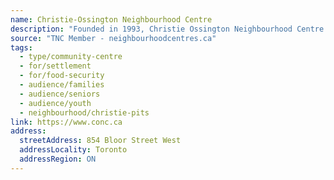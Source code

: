 ```yaml
---
name: Christie-Ossington Neighbourhood Centre
description: "Founded in 1993, Christie Ossington Neighbourhood Centre (CONC) is a multi-service agency in West Downtown Toronto providing essential and innovative services for vulnerable community members. We provide free programs, services and supports for children, youth, adults and seniors living in poverty, including community members who are newcomers, sole-support parents, challenged by mental and physical health issues, lacking food and income security, homeless, underhoused, and experiencing other barriers to living healthy lives and participating fully in community."
source: "TNC Member - neighbourhoodcentres.ca"
tags:
  - type/community-centre
  - for/settlement
  - for/food-security
  - audience/families
  - audience/seniors
  - audience/youth
  - neighbourhood/christie-pits
link: https://www.conc.ca
address:
  streetAddress: 854 Bloor Street West
  addressLocality: Toronto
  addressRegion: ON
---
```

